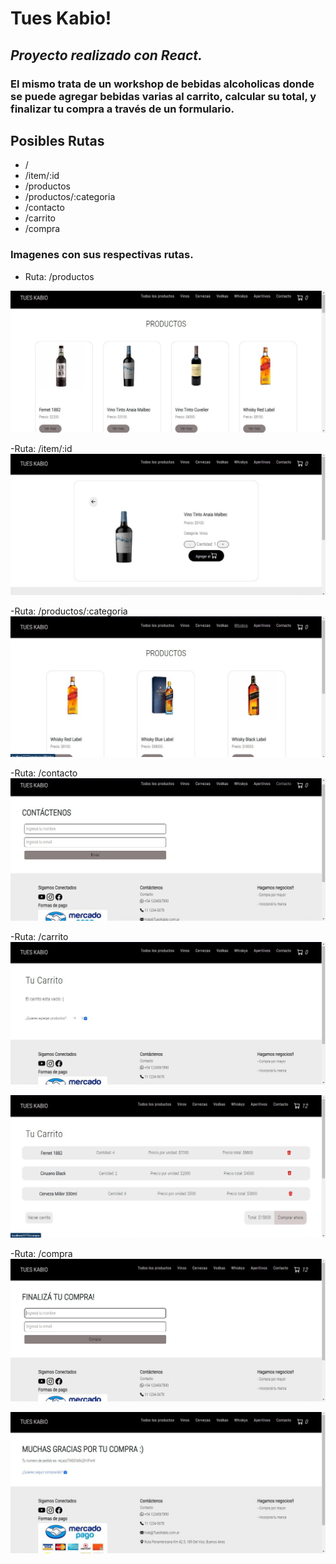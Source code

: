 # **Tues Kabio!**

## _Proyecto realizado con React._

### El mismo trata de un workshop de bebidas alcoholicas donde se puede agregar bebidas varias al carrito, calcular su total, y finalizar tu compra a través de un formulario.

## Posibles Rutas

- /
- /item/:id
- /productos
- /productos/:categoria
- /contacto
- /carrito
- /compra

### Imagenes con sus respectivas rutas.

- Ruta: /productos

![](./img/ReadMeImg/inicio.jpeg)

-Ruta: /item/:id
![](./img/ReadMeImg/detail.jpeg)

-Ruta: /productos/:categoria
![](./img/ReadMeImg/categoria.jpeg)

-Ruta: /contacto
![](./img/ReadMeImg/contactenos.jpeg)

-Ruta: /carrito
![](./img/ReadMeImg/carritoVacio.jpeg)

![](./img/ReadMeImg/carrito.jpeg)

-Ruta: /compra
![](./img/ReadMeImg/formCompra.jpeg)

![](./img/ReadMeImg/finCompra.jpeg)
